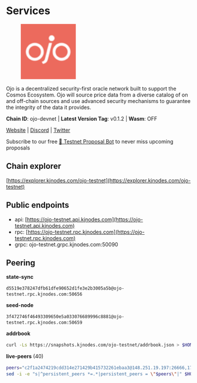 # Services

<figure><img src="https://raw.githubusercontent.com/kj89/cosmos-images/main/logos/ojo.png" width="150" alt=""><figcaption></figcaption></figure>

Ojo is a decentralized security-first oracle network built  to support the Cosmos Ecosystem. Ojo will source price data  from a diverse catalog of on and off-chain sources and use  advanced security mechanisms to guarantee the integrity of the data it provides.

**Chain ID**: ojo-devnet | **Latest Version Tag**: v0.1.2 | **Wasm**: OFF

[Website](https://ojo.network) | [Discord](https://discord.gg/fd8Yrex8nC) | [Twitter](https://twitter.com/ojo_network)



Subscribe to our free [🤖 Testnet Proposal Bot](https://t.me/kjnodes_testnet_proposal_bot) to never miss upcoming proposals


## Chain explorer
[https://explorer.kjnodes.com/ojo-testnet](https://explorer.kjnodes.com/ojo-testnet)

## Public endpoints

* api: [https://ojo-testnet.api.kjnodes.com](https://ojo-testnet.api.kjnodes.com)
* rpc: [https://ojo-testnet.rpc.kjnodes.com](https://ojo-testnet.rpc.kjnodes.com)
* grpc: ojo-testnet.grpc.kjnodes.com:50090

## Peering

**state-sync**

```text
d5519e378247dfb61dfe90652d1fe3e2b3005a5b@ojo-testnet.rpc.kjnodes.com:50656
```

**seed-node**

```text
3f472746f46493309650e5a033076689996c8881@ojo-testnet.rpc.kjnodes.com:50659
```

**addrbook**
```bash
curl -Ls https://snapshots.kjnodes.com/ojo-testnet/addrbook.json > $HOME/.ojo/config/addrbook.json
```

**live-peers** (40)
```bash
peers="c2f1a2474219cdd314e271429b415732261ebaa3@148.251.19.197:26666,17a0ee209f3deef0f88e1f1f296f05157340b594@5.75.254.44:50656,5a36595613f189a3c1096729897fb02be0a8c15e@89.117.50.187:28656,ae3621c022cddc8c05d7640c14147d257746fb74@185.215.166.73:26656,91eba8f362b6c41d324ff26f316ce0b50d22b955@213.136.84.176:10656,f4538b599f92e695b26409c0bd7da7e3b32eec4d@95.216.114.212:30656,0621bb73d18724cae4eb411e6b96765f95a3345e@178.63.8.245:61356,1786d7d18b39d5824cae23e8085c87883ed661e6@65.109.147.57:36656,577606f2072f97a5107bead5b2321302092c1f7d@194.5.152.12:26656,d9df87e2e26db62ef4014ce6e8705ee11bda304f@176.124.220.21:4669,e7aefcb24cfe3e6e27147b4202a6188a1bb76f2d@15.235.10.78:26656,5a53ebe6e029f8a26b1bc6dd8fe9a8efd57202f6@167.71.194.75:28656,cf2de6fcee7dd1e7bbe3413e9c182481f49eede0@65.108.9.164:21656,5c2a752c9b1952dbed075c56c600c3a79b58c395@95.214.52.139:27226,d5519e378247dfb61dfe90652d1fe3e2b3005a5b@65.109.68.190:50656,f3e3a1d7684f3af1d434596e9b70ab21f4d67838@165.232.119.140:26656,da369d44c00dba309237b21391806504353d188f@194.163.187.175:50656,9d6ff8ca3c73ab08b7fcd59f47ed9cf7bd80f14e@185.217.126.187:36656,3fd91ce7928545f56eb9fbd61ebc355ade39021a@15.235.143.226:50656,239caa37cb0f131b01be8151631b649dc700cd97@95.217.200.36:46656,87cec7782444e2863f57c94b66c058f3533ffd60@158.220.106.208:26656,d30444b8fc8ae5867cd620651fdef2a064fded2a@89.64.74.222:26656,4609153f2b095b6c7f98b9cd3d079fe8fcd992db@95.216.14.58:61356,11bb322f6396a1ca67717cf162385ed250503e28@154.12.253.123:36656,f702b19a4dae5ad813dabe3f529bf31c160a74e0@5.189.176.202:26656,b6c75d1fbdc9c39daaaf52a4c0937b9f06975808@167.235.198.193:46656,affee2f485ca15c68c302ad98e8de41fcd0e71ba@162.19.238.49:26656,0ea23938eaefffe447eb0126d4951e2ac9c45637@45.140.147.252:26656,408ee86160af26ee7204d220498e80638f7874f4@161.97.109.47:38656,6fe7a28edc1ebe68d66223fdb09a9f7ea46a942d@74.208.253.159:10656,66b140833cba7cadd92d544088d735e219adbf01@65.108.226.183:21656,69774d64905bb33ea805228ac875835aea09f25a@185.217.198.141:26656,7186f24ace7f4f2606f56f750c2684d387dc39ac@65.108.231.124:12656,dd100ed6f1046f8db6d1d7ad04ed6253f935e9b2@176.118.198.128:26656,5461b1ff958615ab65b97a788774c557921e72ec@89.117.57.201:19656,f63f353c1e8b47b6fe1cbbda91b5a91673c155b3@89.163.132.156:36656,544540bc2fd9f9d003bc2a04923d7d346a1d9eaa@190.15.196.193:50656,ade4d8bc8cbe014af6ebdf3cb7b1e9ad36f412c0@176.9.82.221:21656,2086389fe8bb43133205d1a76792b5e58bc9f811@65.108.197.164:64646,899892b43b951a5bb03cb2054e4d84f6431249cc@212.227.160.56:26656"
sed -i -e "s|^persistent_peers *=.*|persistent_peers = \"$peers\"|" $HOME/.ojo/config/config.toml
```
